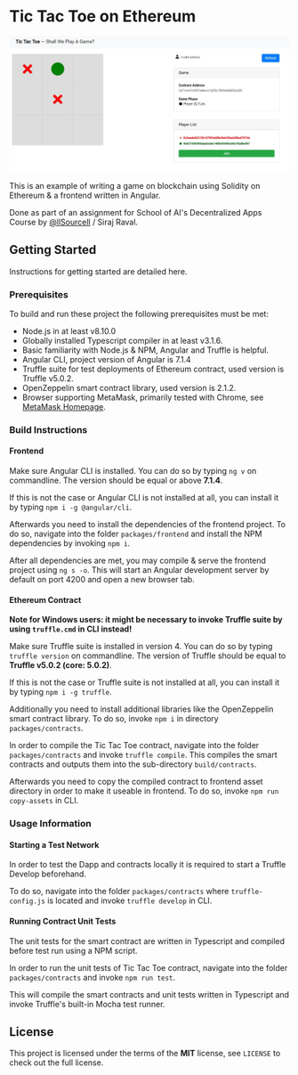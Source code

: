 # Tic Tac Toe on Ethereum

<p align="center"><img src="/doc/img/screen-frontend.jpg?raw=true"/></p>

This is an example of writing a game on blockchain using Solidity on Ethereum & a frontend written in Angular.

Done as part of an assignment for School of AI's Decentralized Apps Course by [@llSourcell]( https://github.com/llSourcell) / Siraj Raval.

## Getting Started

Instructions for getting started are detailed here.

### Prerequisites

To build and run these project the following prerequisites must be met:

* Node.js in at least v8.10.0
* Globally installed Typescript compiler in at least v3.1.6.
* Basic familiarity with Node.js & NPM, Angular and Truffle is helpful.
* Angular CLI, project version of Angular is 7.1.4
* Truffle suite for test deployments of Ethereum contract, used version is Truffle v5.0.2.
* OpenZeppelin smart contract library, used version is 2.1.2.
* Browser supporting MetaMask, primarily tested with Chrome, see [MetaMask Homepage](https://metamask.io).

### Build Instructions

#### Frontend

Make sure Angular CLI is installed.
You can do so by typing `ng v` on commandline.
The version should be equal or above  **7.1.4**.

If this is not the case or Angular CLI is not installed at all, you can install it by typing `npm i -g @angular/cli`.

Afterwards you need to install the dependencies of the frontend project.
To do so, navigate into the folder `packages/frontend` and install the NPM dependencies by invoking `npm i`.

After all dependencies are met, you may compile & serve the frontend project using `ng s -o`.
This will start an Angular development server by default on port 4200 and open a new browser tab.

#### Ethereum Contract

**Note for Windows users: it might be necessary to invoke Truffle suite by using `truffle.cmd` in CLI instead!**

Make sure Truffle suite is installed in version 4.
You can do so by typing `truffle version` on commandline.
The version of Truffle should be equal to **Truffle v5.0.2 (core: 5.0.2)**.

If this is not the case or Truffle suite is not installed at all, you can install it by typing `npm i -g truffle`.

Additionally you need to install additional libraries like the OpenZeppelin smart contract library.
To do so, invoke `npm i` in directory `packages/contracts`.

In order to compile the Tic Tac Toe contract, navigate into the folder `packages/contracts` and invoke `truffle compile`.
This compiles the smart contracts and outputs them into the sub-directory `build/contracts`.

Afterwards you need to copy the compiled contract to frontend asset directory in order to make it useable in frontend.
To do so, invoke `npm run copy-assets` in CLI.

### Usage Information

#### Starting a Test Network

In order to test the Dapp and contracts locally it is required to start a Truffle Develop beforehand.

To do so, navigate into the folder `packages/contracts` where `truffle-config.js` is located and invoke `truffle develop` in CLI.

#### Running Contract Unit Tests

The unit tests for the smart contract are written in Typescript and compiled before test run using a NPM script.

In order to run the unit tests of Tic Tac Toe contract, navigate into the folder `packages/contracts` and invoke `npm run test`.

This will compile the smart contracts and unit tests written in Typescript and invoke Truffle's built-in Mocha test runner.

## License

This project is licensed under the terms of the **MIT** license, see `LICENSE` to check out the full license.